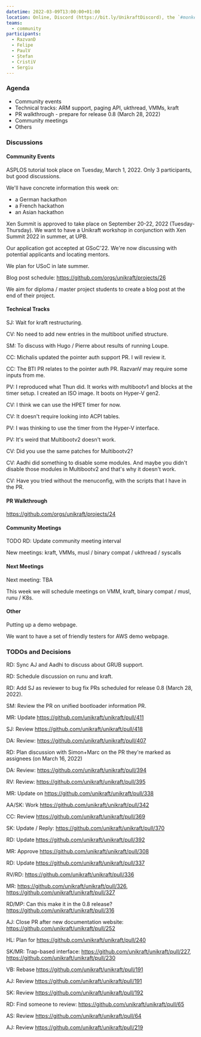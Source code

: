 ```yaml
---
datetime: 2022-03-09T13:00:00+01:00
location: Online, Discord (https://bit.ly/UnikraftDiscord), the `#monkey-business` voice channel
teams:
  - community
participants:
  - RazvanD
  - Felipe
  - PaulV
  - Ștefan
  - CristiV
  - Sergiu
---
```


### Agenda

* Community events
* Technical tracks: ARM support, paging API, ukthread, VMMs, kraft
* PR walkthrough - prepare for release 0.8 (March 28, 2022)
* Community meetings
* Others

### Discussions

#### Community Events

ASPLOS tutorial took place on Tuesday, March 1, 2022.
Only 3 participants, but good discussions.

We'll have concrete information this week on:
* a German hackathon
* a French hackathon
* an Asian hackathon

Xen Summit is approved to take place on September 20-22, 2022 (Tuesday-Thursday).
We want to have a Unikraft workshop in conjunction with Xen Summit 2022 in summer, at UPB.

Our application got accepted at GSoC'22.
We're now discussing with potential applicants and locating mentors.

We plan for USoC in late summer.

Blog post schedule: https://github.com/orgs/unikraft/projects/26

We aim for diploma / master project students to create a blog post at the end of their project.

#### Technical Tracks

SJ: Wait for kraft restructuring.

CV: No need to add new entries in the multiboot unified structure.

SM: To discuss with Hugo / Pierre about results of running Loupe.

CC: Michalis updated the pointer auth support PR.
I will review it.

CC: The BTI PR relates to the pointer auth PR.
RazvanV may require some inputs from me.

PV: I reproduced what Thun did.
It works with multibootv1 and blocks at the timer setup.
I created an ISO image.
It boots on Hyper-V gen2.

CV: I think we can use the HPET timer for now.

CV: It doesn't require looking into ACPI tables.

PV: I was thinking to use the timer from the Hyper-V interface.

PV: It's weird that Multibootv2 doesn't work.

CV: Did you use the same patches for Multibootv2?

CV: Aadhi did something to disable some modules.
And maybe you didn't disable those modules in Multibootv2 and that's why it doesn't work.

CV: Have you tried without the menuconfig, with the scripts that I have in the PR.

#### PR Walkthrough

https://github.com/orgs/unikraft/projects/24

#### Community Meetings

TODO RD: Update community meeting interval

New meetings: kraft, VMMs, musl / binary compat / ukthread / syscalls

#### Next Meetings

Next meeting: TBA

This week we will schedule meetings on VMM, kraft, binary compat / musl, runu / K8s.

#### Other

Putting up a demo webpage.

We want to have a set of friendly testers for AWS demo webpage.

### TODOs and Decisions

RD: Sync AJ and Aadhi to discuss about GRUB support.

RD: Schedule discussion on runu and kraft.

RD: Add SJ as reviewer to bug fix PRs scheduled for release 0.8 (March 28, 2022).

SM: Review the PR on unified bootloader information PR.

MR: Update https://github.com/unikraft/unikraft/pull/411

SJ: Review https://github.com/unikraft/unikraft/pull/418

DA: Review: https://github.com/unikraft/unikraft/pull/407

RD: Plan discussion with Simon+Marc on the PR they're marked as assignees (on March 16, 2022)

DA: Review: https://github.com/unikraft/unikraft/pull/394

RV: Review: https://github.com/unikraft/unikraft/pull/395

MR: Update on https://github.com/unikraft/unikraft/pull/338

AA/SK: Work https://github.com/unikraft/unikraft/pull/342

CC: Review https://github.com/unikraft/unikraft/pull/369

SK: Update / Reply: https://github.com/unikraft/unikraft/pull/370

RD: Update https://github.com/unikraft/unikraft/pull/392

MR: Approve https://github.com/unikraft/unikraft/pull/308

RD: Update https://github.com/unikraft/unikraft/pull/337

RV/RD: https://github.com/unikraft/unikraft/pull/336

MR: https://github.com/unikraft/unikraft/pull/326, https://github.com/unikraft/unikraft/pull/327

RD/MP: Can this make it in the 0.8 release? https://github.com/unikraft/unikraft/pull/316

AJ: Close PR after new documentation website: https://github.com/unikraft/unikraft/pull/252

HL: Plan for https://github.com/unikraft/unikraft/pull/240

SK/MR: Trap-based interface: https://github.com/unikraft/unikraft/pull/227, https://github.com/unikraft/unikraft/pull/230

VB: Rebase https://github.com/unikraft/unikraft/pull/191

AJ: Review https://github.com/unikraft/unikraft/pull/191

SK: Review https://github.com/unikraft/unikraft/pull/192

RD: Find someone to review: https://github.com/unikraft/unikraft/pull/65

AS: Review https://github.com/unikraft/unikraft/pull/64

AJ: Review https://github.com/unikraft/unikraft/pull/219
